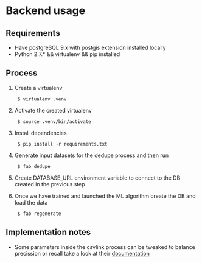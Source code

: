 Backend usage
=============

## Requirements
* Have postgreSQL 9.x with postgis extension installed locally
* Python 2.7.\* && virtualenv && pip installed 

## Process
1. Create a virtualenv

        $ virtualenv .venv

2. Activate the created virtualenv

        $ source .venv/bin/activate

3. Install dependencies

        $ pip install -r requirements.txt

4. Generate input datasets for the dedupe process and then run

        $ fab dedupe

5. Create DATABASE_URL environment variable to connect to the DB created in the previous step 

6. Once we have trained and launched the ML algorithm create the DB and load the data

        $ fab regenerate

## Implementation notes

* Some parameters inside the csvlink process can be tweaked to balance precission or recall take a look at their [documentation](http://dedupe.readthedocs.org/en/latest/)